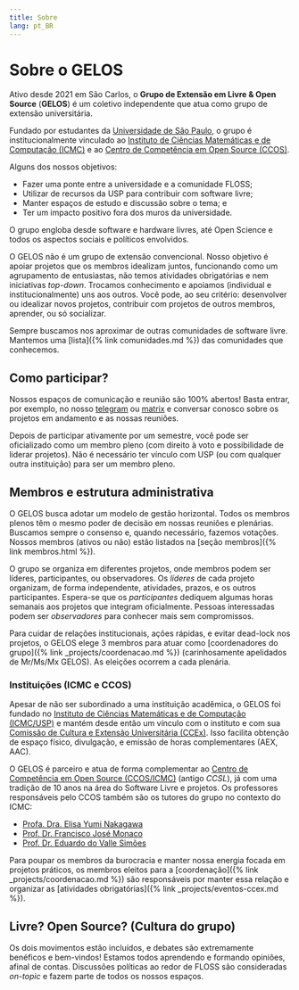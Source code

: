 ```yaml
---
title: Sobre
lang: pt_BR
---
```


# Sobre o GELOS

Ativo desde 2021 em São Carlos, o **Grupo de Extensão em Livre & Open Source**
(**GELOS**) é um coletivo independente que atua como grupo de extensão
universitária.

Fundado por estudantes da [Universidade de São Paulo](https://usp.br), o grupo
é institucionalmente vinculado ao [Instituto de Ciências Matemáticas e de
Computação (ICMC)](https://icmc.usp.br) e ao [Centro de Competência em Open
Source (CCOS)](https://ccos.icmc.usp.br/).

Alguns dos nossos objetivos:
- Fazer uma ponte entre a universidade e a comunidade FLOSS;
- Utilizar de recursos da USP para contribuir com software livre;
- Manter espaços de estudo e discussão sobre o tema; e
- Ter um impacto positivo fora dos muros da universidade.

O grupo engloba desde software e hardware livres, até Open Science e todos os
aspectos sociais e políticos envolvidos.

O GELOS não é um grupo de extensão convencional. Nosso objetivo é apoiar
projetos que os membros idealizam juntos, funcionando como um agrupamento de
entusiastas, não temos atividades obrigatórias e nem iniciativas _top-down_.
Trocamos conhecimento e apoiamos (individual e institucionalmente) uns aos
outros. Você pode, ao seu critério: desenvolver ou idealizar novos projetos,
contribuir com projetos de outros membros, aprender, ou só socializar.

Sempre buscamos nos aproximar de outras comunidades de software livre. Mantemos
uma [lista]({% link comunidades.md %}) das comunidades que conhecemos.

## Como participar?

Nossos espaços de comunicação e reunião são 100% abertos! Basta entrar, por
exemplo, no nosso [telegram](https://telegram.gelos.club) ou
[matrix](https://matrix.to/#/#gelos:matrix.org) e conversar conosco sobre os
projetos em andamento e as nossas reuniões.

Depois de participar ativamente por um semestre, você pode ser oficializado
como um membro pleno (com direito à voto e possibilidade de liderar projetos).
Não é necessário ter vínculo com USP (ou com qualquer outra instituição) para
ser um membro pleno.

## Membros e estrutura administrativa

O GELOS busca adotar um modelo de gestão horizontal. Todos os membros plenos
têm o mesmo poder de decisão em nossas reuniões e plenárias. Buscamos sempre o
consenso e, quando necessário, fazemos votações. Nossos membros (ativos ou não)
estão listados na [seção membros]({% link membros.html %}).

O grupo se organiza em diferentes projetos, onde membros podem ser líderes,
participantes, ou observadores. Os *líderes* de cada projeto organizam, de
forma independente, atividades, prazos, e os outros participantes. Espera-se
que os *participantes* dediquem algumas horas semanais aos projetos que
integram oficialmente. Pessoas interessadas podem ser *observadores* para
conhecer mais sem compromissos.

Para cuidar de relações institucionais, ações rápidas, e evitar dead-lock nos
projetos, o GELOS elege 3 membros para atuar como [coordenadores do grupo]({%
link _projects/coordenacao.md %}) (carinhosamente apelidados de Mr/Ms/Mx GELOS).
As eleições ocorrem a cada plenária.

### Instituições (ICMC e CCOS)

Apesar de não ser subordinado a uma instituição acadêmica, o GELOS
foi fundado no [Instituto de Ciências Matemáticas e de Computação
(ICMC/USP)](https://icmc.usp.br) e mantém desde então um vínculo com
o instituto e com sua [Comissão de Cultura e Extensão Universitária
(CCEx)](https://icmc.usp.br/cultura-e-extensao/informacoes-gerais-e-servicos).
Isso facilita obtenção de espaço físico, divulgação, e emissão de horas
complementares (AEX, AAC).

O GELOS é parceiro e atua de forma complementar ao [Centro de Competência em
Open Source (CCOS/ICMC)](https://ccos.icmc.usp.br/) (antigo *CCSL*), já com uma
tradição de 10 anos na área do Software Livre e projetos. Os professores
responsáveis pelo CCOS também são os tutores do grupo no contexto do ICMC:

- [Profa. Dra. Elisa Yumi Nakagawa](http://lattes.cnpq.br/7494142007764616)
- [Prof. Dr. Francisco José Monaco](http://lattes.cnpq.br/7489482613903725)
- [Prof. Dr. Eduardo do Valle Simões](http://lattes.cnpq.br/4055872056358293)

Para poupar os membros da burocracia e manter nossa energia focada
em projetos práticos, os membros eleitos para a [coordenação]({% link
_projects/coordenacao.md %}) são responsáveis por manter essa relação e
organizar as [atividades obrigatórias]({% link _projects/eventos-ccex.md %}).

## Livre? Open Source? (Cultura do grupo)

Os dois movimentos estão incluídos, e debates são extremamente benéficos e
bem-vindos! Estamos todos aprendendo e formando opiniões, afinal de contas.
Discussões políticas ao redor de FLOSS são consideradas *on-topic* e fazem
parte de todos os nossos espaços.
